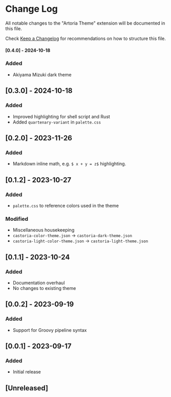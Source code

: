# Change Log


All notable changes to the "Artoria Theme" extension will be documented in this file.

Check [Keep a Changelog](http://keepachangelog.com/) for recommendations on how to structure this file.

#### [0.4.0] - 2024-10-18

### Added

- Akiyama Mizuki dark theme

## [0.3.0] - 2024-10-18

### Added

- Improved highlighting for shell script and Rust
- Added `quartenary-variant` in `palette.css`

## [0.2.0] - 2023-11-26

### Added

- Markdown inline math, e.g. `$ x + y = z$` highlighting.

## [0.1.2] - 2023-10-27

### Added

- `palette.css` to reference colors used in the theme

### Modified

- Miscellaneous housekeeping
- `castoria-color-theme.json` &rightarrow; `castoria-dark-theme.json`
- `castoria-light-color-theme.json` &rightarrow; `castoria-light-theme.json`

## [0.1.1] - 2023-10-24

### Added

- Documentation overhaul
- No changes to existing theme

## [0.0.2] - 2023-09-19

### Added

- Support for Groovy pipeline syntax

## [0.0.1] - 2023-09-17

### Added

- Initial release

## [Unreleased]
